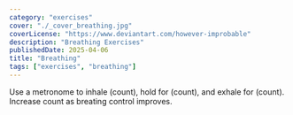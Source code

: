 ```yaml
---
category: "exercises"
cover: "./_cover_breathing.jpg"
coverLicense: "https://www.deviantart.com/however-improbable"
description: "Breathing Exercises"
publishedDate: 2025-04-06
title: "Breathing"
tags: ["exercises", "breathing"]
---
```


Use a metronome to inhale (count), hold for (count), and exhale for (count). Increase count as breating control improves.